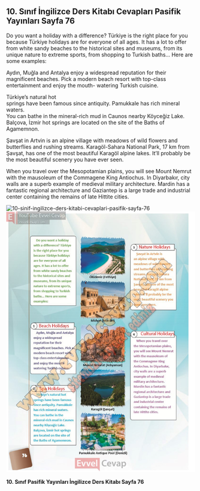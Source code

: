 ## 10. Sınıf İngilizce Ders Kitabı Cevapları Pasifik Yayınları Sayfa 76

Do you want a holiday with a difference? Türkiye is the right place for you because Türkiye holidays are for everyone of all ages. It has a lot to offer from white sandy beaches to the historical sites and museums, from its unique nature to extreme sports, from shopping to Turkish baths… Here are some examples:

Aydın, Muğla and Antalya enjoy a widespread reputation for their magnificent beaches. Pick a modern beach resort with top-class entertainment and enjoy the mouth- watering Turkish cuisine.

Türkiye’s natural hot  
 springs have been famous since antiquity. Pamukkale has rich mineral waters.  
 You can bathe in the mineral-rich mud in Caunos nearby Köyceğiz Lake. Balçova, İzmir hot springs are located on the site of the Baths of Agamemnon.

Şavşat in Artvin is an alpine village with meadows of wild flowers and butterflies and rushing streams. Karagöl-Sahara National Park, 17 km from Şavşat, has one of the most beautiful Karagöl alpine lakes. It’ll probably be the most beautiful scenery you have ever seen.

When you travel over the Mesopotamian plains, you will see Mount Nemrut with the mausoleum of the Commagene King Antiochus. In Diyarbakır, city walls are a superb example of medieval military architecture. Mardin has a fantastic regional architecture and Gaziantep is a large trade and industrial center containing the remains of late Hittite cities.

![10-sinif-ingilizce-ders-kitabi-cevaplari-pasifik-sayfa-76]()![10-sinif-ingilizce-ders-kitabi-cevaplari-pasifik-sayfa-76](./image1.webp)

**10. Sınıf Pasifik Yayınları İngilizce Ders Kitabı Sayfa 76**